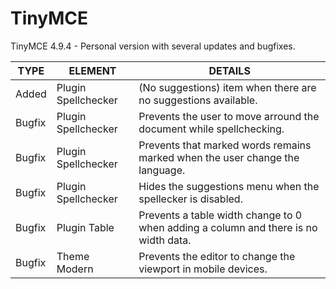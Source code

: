# TinyMCE

TinyMCE 4.9.4 - Personal version with several updates and bugfixes.

TYPE | ELEMENT | DETAILS
--- | --- | --- |
Added | Plugin Spellchecker | (No suggestions) item when there are no suggestions available.
Bugfix | Plugin Spellchecker | Prevents the user to move arround the document while spellchecking.
Bugfix | Plugin Spellchecker | Prevents that marked words remains marked when the user change the language.
Bugfix | Plugin Spellchecker | Hides the suggestions menu when the spellecker is disabled.
Bugfix | Plugin Table | Prevents a table width change to 0 when adding a column and there is no width data.
Bugfix | Theme Modern | Prevents the editor to change the viewport in mobile devices.
